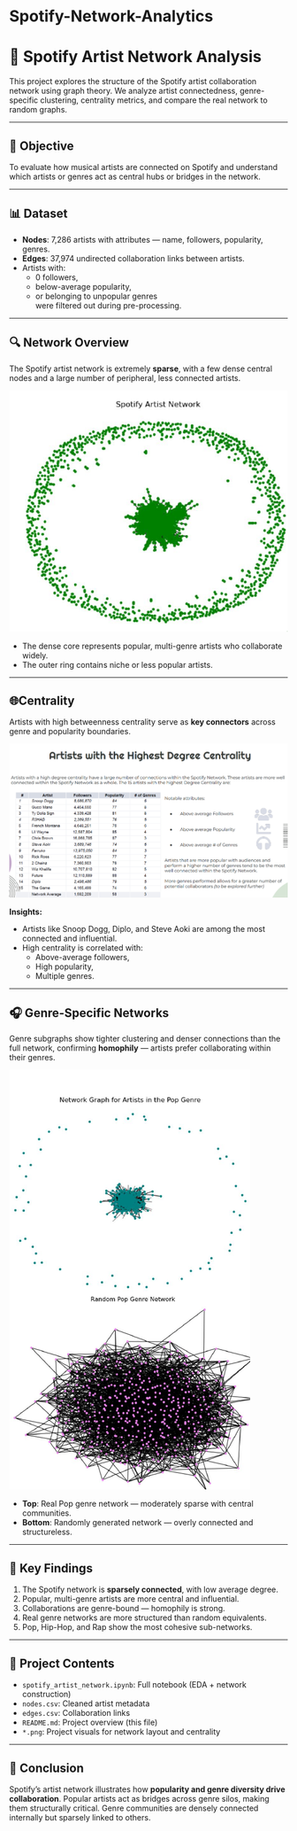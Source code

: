 # Spotify-Network-Analytics
# 🎵 Spotify Artist Network Analysis

This project explores the structure of the Spotify artist collaboration network using graph theory. We analyze artist connectedness, genre-specific clustering, centrality metrics, and compare the real network to random graphs.

---

## 📌 Objective

To evaluate how musical artists are connected on Spotify and understand which artists or genres act as central hubs or bridges in the network.

---

## 📊 Dataset

- **Nodes**: 7,286 artists with attributes — name, followers, popularity, genres.
- **Edges**: 37,974 undirected collaboration links between artists.
- Artists with:
  - 0 followers,
  - below-average popularity,
  - or belonging to unpopular genres  
  were filtered out during pre-processing.

---

## 🔍 Network Overview

The Spotify artist network is extremely **sparse**, with a few dense central nodes and a large number of peripheral, less connected artists.

![Spotify Artist Network](spotify_artist_network.png)

- The dense core represents popular, multi-genre artists who collaborate widely.
- The outer ring contains niche or less popular artists.

---

## 🌐Centrality

Artists with high betweenness centrality serve as **key connectors** across genre and popularity boundaries.

![Degree_Centrality_Table](degree_centrality_table.png)

**Insights:**
- Artists like Snoop Dogg, Diplo, and Steve Aoki are among the most connected and influential.
- High centrality is correlated with:
  - Above-average followers,
  - High popularity,
  - Multiple genres.

---

## 🎧 Genre-Specific Networks

Genre subgraphs show tighter clustering and denser connections than the full network, confirming **homophily** — artists prefer collaborating within their genres.

![Genre Network vs Random](genre_network_comparison.png)

- **Top**: Real Pop genre network — moderately sparse with central communities.
- **Bottom**: Randomly generated network — overly connected and structureless.

---

## 🔬 Key Findings

1. The Spotify network is **sparsely connected**, with low average degree.
2. Popular, multi-genre artists are more central and influential.
3. Collaborations are genre-bound — homophily is strong.
4. Real genre networks are more structured than random equivalents.
5. Pop, Hip-Hop, and Rap show the most cohesive sub-networks.

---

## 📁 Project Contents

- `spotify_artist_network.ipynb`: Full notebook (EDA + network construction)
- `nodes.csv`: Cleaned artist metadata
- `edges.csv`: Collaboration links
- `README.md`: Project overview (this file)
- `*.png`: Project visuals for network layout and centrality

---

## 📌 Conclusion

Spotify’s artist network illustrates how **popularity and genre diversity drive collaboration**. Popular artists act as bridges across genre silos, making them structurally critical. Genre communities are densely connected internally but sparsely linked to others.

